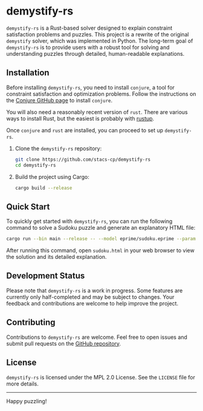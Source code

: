 # demystify-rs

`demystify-rs` is a Rust-based solver designed to explain constraint satisfaction problems and puzzles. This project is a rewrite of the original `demystify` solver, which was implemented in Python. The long-term goal of `demystify-rs` is to provide users with a robust tool for solving and understanding puzzles through detailed, human-readable explanations.

## Installation

Before installing `demystify-rs`, you need to install `conjure`, a tool for constraint satisfaction and optimization problems. Follow the instructions on the [Conjure GitHub page](https://www.github.com/conjure-cp/conjure) to install `conjure`.

You will also need a reasonably recent version of `rust`. There are various ways to install Rust, but the easiest is probably with [rustup](https://rustup.rs/).

Once `conjure` and `rust` are installed, you can proceed to set up `demystify-rs`.

1. Clone the `demystify-rs` repository:
   ```sh
   git clone https://github.com/stacs-cp/demystify-rs
   cd demystify-rs
   ```

2. Build the project using Cargo:
   ```sh
   cargo build --release
   ```

## Quick Start

To quickly get started with `demystify-rs`, you can run the following command to solve a Sudoku puzzle and generate an explanatory HTML file:

```sh
cargo run --bin main --release -- --model eprime/sudoku.eprime --param eprime/sudoku/redditexample.param --html --quick --trace > sudoku.html
```

After running this command, open `sudoku.html` in your web browser to view the solution and its detailed explanation.

## Development Status

Please note that `demystify-rs` is a work in progress. Some features are currently only half-completed and may be subject to changes. Your feedback and contributions are welcome to help improve the project.

## Contributing

Contributions to `demystify-rs` are welcome. Feel free to open issues and submit pull requests on the [GitHub repository](https://github.com/stacs-cp/demystify-rs).

## License

`demystify-rs` is licensed under the MPL 2.0 License. See the `LICENSE` file for more details.

---

Happy puzzling!